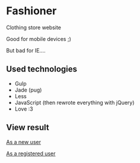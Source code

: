 # Fashioner

Clothing store website

Good for mobile devices ;)

But bad for IE.... 

## Used technologies 

* Gulp
* Jade (pug)
* Less
* JavaScript (then rewrote everything with jQuery)
* Love :3

## View result

[As a new user](https://grant-inna.github.io/Fashioner/)

[As a registered user](https://grant-inna.github.io/Fashioner/index-in.html)
 
